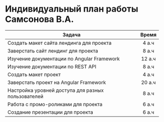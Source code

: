 # Индивидуальный план работы Самсонова В.А.

| Задача                                             | Время  |
|----------------------------------------------------|:------:|
| Создать макет сайта лендинга для проекта           | 4 а.ч  |
| Заверстать сайт лендинг для проекта                | 8 а.ч  |
| Изучение документации по Angular Framework         | 12 а.ч |
| Изучение документации по REST API                  | 8 а.ч  |
| Создать макет проект                               | 4 а.ч  |
| Заверстать проект на Angular Framework             | 20 а.ч |
| Настройка уровней доступа для разных пользователей | 8 а.ч  |
| Работа с промо-роликами для проекта                | 6 а.ч  |
| Создание презентации для проекта                   | 6 а.ч  |
